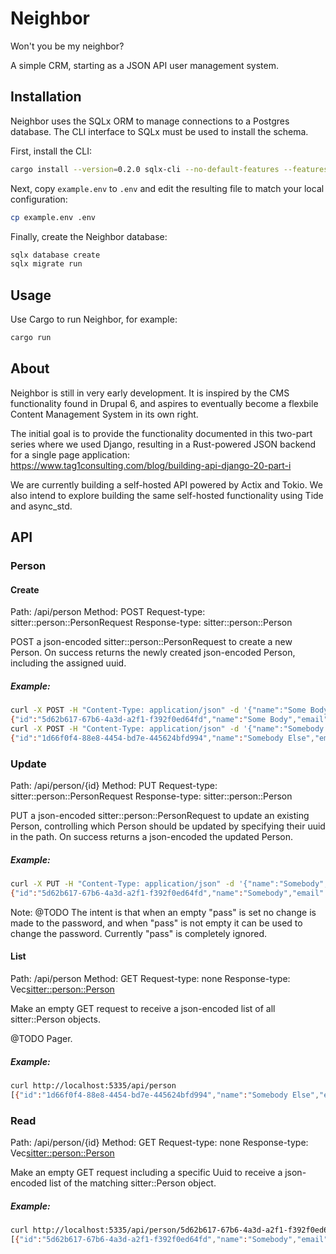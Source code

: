 # Neighbor

Won't you be my neighbor?

A simple CRM, starting as a JSON API user management system.

## Installation

Neighbor uses the SQLx ORM to manage connections to a Postgres database. The CLI interface to SQLx must be used to install the schema.

First, install the CLI:

```sh
cargo install --version=0.2.0 sqlx-cli --no-default-features --features postgres
```

Next, copy `example.env` to `.env` and edit the resulting file to match your local configuration:
```sh
cp example.env .env
```

Finally, create the Neighbor database:
```sh
sqlx database create
sqlx migrate run
```

## Usage

Use Cargo to run Neighbor, for example:

```sh
cargo run
```

## About

Neighbor is still in very early development. It is inspired by the CMS functionality found in Drupal 6, and aspires to eventually become a flexbile Content Management System in its own right.

The initial goal is to provide the functionality documented in this two-part series where we used Django, resulting in a Rust-powered JSON backend for a single page application:
https://www.tag1consulting.com/blog/building-api-django-20-part-i

We are currently building a self-hosted API powered by Actix and Tokio. We also intend to explore building the same self-hosted functionality using Tide and async_std.

## API

### Person

#### Create

Path: /api/person
Method: POST
Request-type: sitter::person::PersonRequest
Response-type: sitter::person::Person

POST a json-encoded sitter::person::PersonRequest to create a new Person. On success returns the newly created json-encoded Person, including the assigned uuid.

##### Example:
```sh
curl -X POST -H "Content-Type: application/json" -d '{"name":"Some Body","email":"somebody@example.com","pass":"Po(iUhJihU3$xS"}' http://localhost:5335/api/person
{"id":"5d62b617-67b6-4a3d-a2f1-f392f0ed64fd","name":"Some Body","email":"somebody@example.com","pass":"$argon2id$v=19$m=32768,t=1,p=4$KPjETcw8yJXhhTXqkKzj683/WYv5Av80$iBq4KS27a+C0SafTx2eSZQ"}
curl -X POST -H "Content-Type: application/json" -d '{"name":"Somebody Else","email":"somebodyelse@example.com","pass":"123456abcdef"}' http://localhost:5335/api/person
{"id":"1d66f0f4-88e8-4454-bd7e-445624bfd994","name":"Somebody Else","email":"somebodyelse@example.com","pass":"$argon2id$v=19$m=32768,t=1,p=4$KoH+adS/iJWO/mK7XzKHWZ4YaJOJCfnP$+vPFthc+/wnKHIJ2dktkWw"}
```

### Update

Path: /api/person/{id}
Method: PUT
Request-type: sitter::person::PersonRequest
Response-type: sitter::person::Person

PUT a json-encoded sitter::person::PersonRequest to update an existing Person, controlling which Person should be updated by specifying their uuid in the path. On success returns a json-encoded the updated Person.

##### Example:
```sh
curl -X PUT -H "Content-Type: application/json" -d '{"name":"Somebody","email":"somebody@example.com","pass":""}' http://localhost:5335/api/person/5d62b617-67b6-4a3d-a2f1-f392f0ed64fd
{"id":"5d62b617-67b6-4a3d-a2f1-f392f0ed64fd","name":"Somebody","email":"somebody@example.com","pass":"$argon2id$v=19$m=32768,t=1,p=4$KPjETcw8yJXhhTXqkKzj683/WYv5Av80$iBq4KS27a+C0SafTx2eSZQ"}
```

Note: @TODO The intent is that when an empty "pass" is set no change is made to the password, and when "pass" is not empty it can be used to change the password. Currently "pass" is completely ignored.

#### List 

Path: /api/person
Method: GET
Request-type: none
Response-type: Vec<sitter::person::Person>

Make an empty GET request to receive a json-encoded list of all sitter::Person objects.

@TODO Pager.

##### Example:
```sh
curl http://localhost:5335/api/person
[{"id":"1d66f0f4-88e8-4454-bd7e-445624bfd994","name":"Somebody Else","email":"somebodyelse@example.com","pass":"$argon2id$v=19$m=32768,t=1,p=4$KoH+adS/iJWO/mK7XzKHWZ4YaJOJCfnP$+vPFthc+/wnKHIJ2dktkWw"},{"id":"5d62b617-67b6-4a3d-a2f1-f392f0ed64fd","name":"Somebody","email":"somebody@example.com","pass":"$argon2id$v=19$m=32768,t=1,p=4$KPjETcw8yJXhhTXqkKzj683/WYv5Av80$iBq4KS27a+C0SafTx2eSZQ"}]
```

### Read

Path: /api/person/{id}
Method: GET
Request-type: none
Response-type: Vec<sitter::person::Person>

Make an empty GET request including a specific Uuid to receive a json-encoded list of the matching sitter::Person object.

##### Example:
```sh
curl http://localhost:5335/api/person/5d62b617-67b6-4a3d-a2f1-f392f0ed64fd
[{"id":"5d62b617-67b6-4a3d-a2f1-f392f0ed64fd","name":"Somebody","email":"somebody@example.com","pass":"$argon2id$v=19$m=32768,t=1,p=4$KPjETcw8yJXhhTXqkKzj683/WYv5Av80$iBq4KS27a+C0SafTx2eSZQ"}]
```
